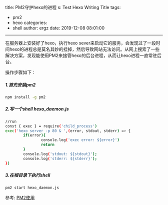 title: PM2守护hexo的进程
s: Test Hexo Writing Title
tags:
  - pm2
  - hexo
categories:
  - shell
author: ergz
date: 2019-12-08 08:01:00
---
在服务器上安装好了hexo，执行hexo sever来启动它的服务，会发现过了一段时间hexo的进程总是莫名其妙的挂掉，然后导致网站无法访问。从网上搜索了一些解决方案，发现能使用PM2来接管hexo的后台进程，从而让hexo进程一直常驻后台。

操作步骤如下：
##### 1.首先安装pm2
``` bash
npm install -g pm2
```
##### 2.写一个shell hexo_daemon.js
``` bash
//run
const { exec } = require('child_process')
exec('hexo server -p 80 & ',(error, stdout, stderr) => {
        if(error){
                console.log('exec error: ${error}')
                return
        }
        console.log('stdout: ${stdout}');
        console.log('stderr: ${stderr}');
})

```
##### 3.在根目录下执行shell

``` bash
pm2 start hexo_daemon.js
```
参考:
[PM2使用](https://www.jianshu.com/p/4a3d4d144ab2)